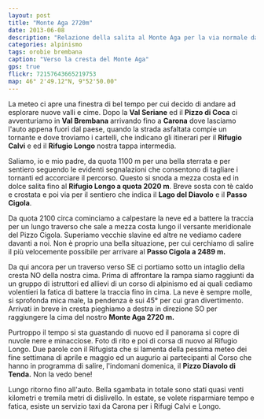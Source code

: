```yaml
---
layout: post
title: "Monte Aga 2720m"
date: 2013-06-08
description: "Relazione della salita al Monte Aga per la via normale da Carona e Rifugio Longo"
categories: alpinismo
tags: orobie brembana 
caption: "Verso la cresta del Monte Aga"
gps: true
flickr: 72157643665219753
map: 46° 2'49.12"N, 9°52'50.00"
---
```


La meteo ci apre una finestra di bel tempo per cui decido di andare ad esplorare nuove valli e cime. Dopo la **Val Seriane** ed il **Pizzo di Coca** ci avventuriamo in **Val Brembana** arrivando fino a **Carona** dove lasciamo l'auto appena fuori dal paese, quando la strada asfaltata compie un tornante e dove troviamo i cartelli, che indicano gli itinerari per il **Rifugio Calvi** e ed il **Rifugio Longo** nostra tappa intermedia.

Saliamo, io e mio padre, da quota 1100 m per una bella sterrata e per sentiero seguendo le evidenti segnalazioni che consentono di tagliare i tornanti ed accorciare il percorso.  Questo si snoda a mezza costa ed in dolce salita fino al **Rifugio Longo a quota 2020 m**. Breve sosta con tè caldo e crostata e poi via per il sentiero che indica il **Lago del Diavolo** e il **Passo Cigola**.

Da quota 2100 circa cominciamo a calpestare la neve ed a battere la traccia per un lungo traverso che sale a mezza costa lungo il versante meridionale del Pizzo Cigola. Superiamo vecchie slavine ed altre ne vediamo cadere davanti a noi. Non è proprio una bella situazione, per cui cerchiamo di salire il più velocemente possibile per arrivare al **Passo Cigola a 2489 m.**

Da qui ancora per un traverso verso SE ci portiamo sotto un intaglio della cresta NO della nostra cima. Prima di affrontare la rampa siamo raggiunti da un gruppo di istruttori ed allievi di un corso di alpinismo ed ai quali cediamo volentieri la fatica di battere la traccia fino in cima. La neve è sempre molle, si sprofonda mica male, la pendenza è sui 45° per cui gran divertimento. Arrivati in breve in cresta pieghiamo a destra in direzione SO per raggiungere la cima del nostro **Monte Aga 2720 m.**

Purtroppo il tempo si sta guastando di nuovo ed il panorama si copre di nuvole nere e minacciose. Foto di rito e poi di corsa di nuovo al Rifugio Longo. Due parole con il Rifugista che si lamenta della pessima meteo dei fine settimana di aprile e maggio ed un augurio ai partecipanti al Corso che hanno in programma di salire, l'indomani domenica, il **Pizzo Diavolo di Tenda.** Non la vedo bene!

Lungo ritorno fino all'auto. Bella sgambata in totale sono stati quasi venti kilometri e tremila metri di dislivello. In estate, se volete risparmiare tempo e fatica,  esiste un servizio taxi da Carona per i Rifugi Calvi e Longo.
